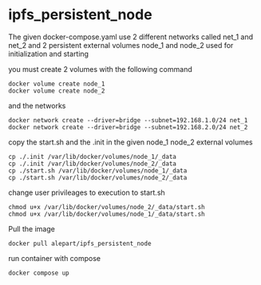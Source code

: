 # ipfs_persistent_node
The given docker-compose.yaml use 2 different networks called net_1 and net_2 and 2 persistent external volumes node_1 and node_2 used for initialization and starting

you must create 2 volumes with the following command

```
docker volume create node_1
docker volume create node_2
```
and the networks
```
docker network create --driver=bridge --subnet=192.168.1.0/24 net_1
docker network create --driver=bridge --subnet=192.168.2.0/24 net_2
```
copy the start.sh and the .init in the given node_1 node_2 external volumes
```
cp ./.init /var/lib/docker/volumes/node_1/_data
cp ./.init /var/lib/docker/volumes/node_2/_data
cp ./start.sh /var/lib/docker/volumes/node_1/_data
cp ./start.sh /var/lib/docker/volumes/node_2/_data
```
change user privileages to execution to start.sh
```
chmod u+x /var/lib/docker/volumes/node_2/_data/start.sh
chmod u+x /var/lib/docker/volumes/node_1/_data/start.sh

```

Pull the image
```
docker pull alepart/ipfs_persistent_node
```

run container with compose
```
docker compose up
```

